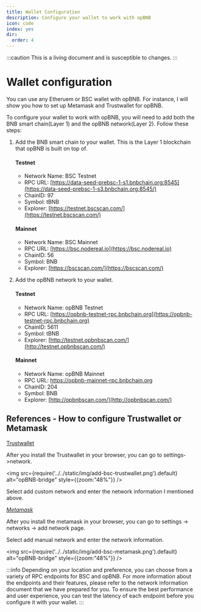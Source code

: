 ```yaml
---
title: Wallet Configuration
description: Configure your wallet to work with opBNB
icon: code
index: yes
dir:
  order: 4
---
```


:::caution 
This is a living document and is susceptible to changes. 
:::

# Wallet configuration

You can use any Etheruem or BSC wallet with opBNB. For instance, I will show you how to set up Metamask and Trustwallet for opBNB.

To configure your wallet to work with opBNB, you will need to add both the BNB smart chain(Layer 1) and the opBNB network(Layer 2). Follow these steps: 

1. Add the BNB smart chain to your wallet. This is the Layer 1 blockchain that opBNB is built on top of.

   #### Testnet

   - Network Name: BSC Testnet
   - RPC URL: [https://data-seed-prebsc-1-s1.bnbchain.org:8545](https://data-seed-prebsc-1-s3.bnbchain.org:8545/)
   - ChainID: 97
   - Symbol: tBNB
   - Explorer: [https://testnet.bscscan.com/](https://testnet.bscscan.com/)

   #### Mainnet

   - Network Name: BSC Mainnet
   - RPC URL:  [https://bsc.nodereal.io](https://bsc.nodereal.io)
   - ChainID: 56
   - Symbol: BNB
   - Explorer: [https://bscscan.com/](https://bscscan.com/)

2. Add the opBNB network to your wallet. 

   #### Testnet

   - Network Name: opBNB Testnet
   - RPC URL: [https://opbnb-testnet-rpc.bnbchain.org](https://opbnb-testnet-rpc.bnbchain.org)
   - ChainID: 5611
   - Symbol: tBNB
   - Explorer: [http://testnet.opbnbscan.com/](http://testnet.opbnbscan.com/)

   #### Mainnet

   - Network Name: opBNB Mainnet
   - RPC URL: [https://opbnb-mainnet-rpc.bnbchain.org ](https://opbnb-mainnet-rpc.bnbchain.org)
   - ChainID: 204
   - Symbol: BNB
   - Explorer: [http://opbnbscan.com/](http://opbnbscan.com/)

## References - How to configure Trustwallet or Metamask

[Trustwallet](https://chrome.google.com/webstore/detail/trust-wallet/egjidjbpglichdcondbcbdnbeeppgdph)

After you install the Trustwallet in your browser, you can go to settings->network.

<img
  src={require('../../static/img/add-bsc-trustwallet.png').default}
  alt="opBNB-bridge"
  style={{zoom:"48%"}}
/>

Select add custom network and enter the network information I mentioned above.

*[Metamask](https://chrome.google.com/webstore/detail/metamask/nkbihfbeogaeaoehlefnkodbefgpgknn)*

After you install the metamask in your browser, you can go to settings -> networks -> add network page. 

Select add manual network and enter the network information.

<img
  src={require('../../static/img/add-bsc-metamask.png').default}
  alt="opBNB-bridge"
  style={{zoom:"48%"}}
/>

:::info
Depending on your location and preference, you can choose from a variety of RPC endpoints for BSC and opBNB. For more information about the endpoints and their features, please refer to the network information document that we have prepared for you. To ensure the best performance and user experience, you can test the latency of each endpoint before you configure it with your wallet.
:::
